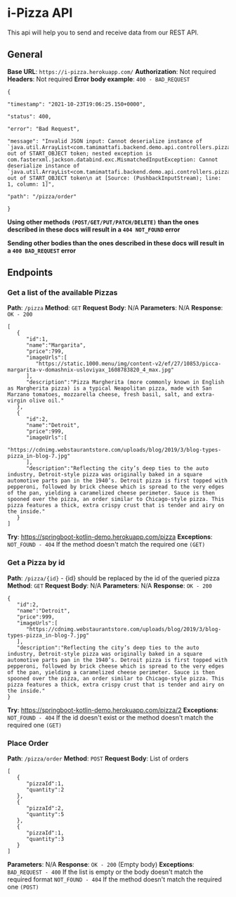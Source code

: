 # i-Pizza API

This api will help you to send and receive data from our REST API.


## General
**Base URL**: `https://i-pizza.herokuapp.com/`
**Authorization**: Not required
**Headers**: Not required
**Error body example**: `400 - BAD_REQUEST`
 ```
 {

"timestamp": "2021-10-23T19:06:25.150+0000",

"status": 400,

"error": "Bad Request",

"message": "Invalid JSON input: Cannot deserialize instance of `java.util.ArrayList<com.tamimattafi.backend.demo.api.controllers.pizza.PizzaEntity>` out of START_OBJECT token; nested exception is com.fasterxml.jackson.databind.exc.MismatchedInputException: Cannot deserialize instance of `java.util.ArrayList<com.tamimattafi.backend.demo.api.controllers.pizza.PizzaEntity>` out of START_OBJECT token\n at [Source: (PushbackInputStream); line: 1, column: 1]",

"path": "/pizza/order"

}
```


**Using other methods `(POST/GET/PUT/PATCH/DELETE)` than the ones described in these docs will result in a `404 NOT_FOUND` error**

**Sending other bodies than the ones described in these docs will result in a `400 BAD_REQUEST` error**

## Endpoints

### Get a list of the available Pizzas
**Path**: `/pizza`
**Method**: `GET`
**Request Body**: N/A
**Parameters**: N/A
**Response**: `OK - 200`
```
[
   {
      "id":1,
      "name":"Margarita",
      "price":799,
      "imageUrls":[
         "https://static.1000.menu/img/content-v2/ef/27/10853/picca-margarita-v-domashnix-usloviyax_1608783820_4_max.jpg"
      ],
      "description":"Pizza Margherita (more commonly known in English as Margherita pizza) is a typical Neapolitan pizza, made with San Marzano tomatoes, mozzarella cheese, fresh basil, salt, and extra-virgin olive oil."
   },
   {
      "id":2,
      "name":"Detroit",
      "price":999,
      "imageUrls":[
         "https://cdnimg.webstaurantstore.com/uploads/blog/2019/3/blog-types-pizza_in-blog-7.jpg"
      ],
      "description":"Reflecting the city’s deep ties to the auto industry, Detroit-style pizza was originally baked in a square automotive parts pan in the 1940’s. Detroit pizza is first topped with pepperoni, followed by brick cheese which is spread to the very edges of the pan, yielding a caramelized cheese perimeter. Sauce is then spooned over the pizza, an order similar to Chicago-style pizza. This pizza features a thick, extra crispy crust that is tender and airy on the inside."
   }
]
```
**Try**: https://springboot-kotlin-demo.herokuapp.com/pizza
**Exceptions**: 
`NOT_FOUND - 404` If the method doesn't match the required one `(GET)`

### Get a Pizza by id
**Path**: `/pizza/{id}` - {id} should be replaced by the id of the queried pizza
**Method**: `GET`
**Request Body**: N/A
**Parameters**: N/A
**Response**: `OK - 200`
```
{
   "id":2,
   "name":"Detroit",
   "price":999,
   "imageUrls":[
      "https://cdnimg.webstaurantstore.com/uploads/blog/2019/3/blog-types-pizza_in-blog-7.jpg"
   ],
   "description":"Reflecting the city’s deep ties to the auto industry, Detroit-style pizza was originally baked in a square automotive parts pan in the 1940’s. Detroit pizza is first topped with pepperoni, followed by brick cheese which is spread to the very edges of the pan, yielding a caramelized cheese perimeter. Sauce is then spooned over the pizza, an order similar to Chicago-style pizza. This pizza features a thick, extra crispy crust that is tender and airy on the inside."
}
```
**Try**: https://springboot-kotlin-demo.herokuapp.com/pizza/2
**Exceptions**: 
`NOT_FOUND - 404` If the id doesn't exist or the method doesn't match the required one `(GET)`

### Place Order
**Path**: `/pizza/order`
**Method**: `POST`
**Request Body**:  List of orders
```
[
   {
      "pizzaId":1,
      "quantity":2
   },
   {
      "pizzaId":2,
      "quantity":5
   },
   {
      "pizzaId":1,
      "quantity":3
   }
]
```
**Parameters**: N/A
**Response**: `OK - 200` (Empty body)
**Exceptions**: 
`BAD_REQUEST - 400` If the list is empty or the body doesn't match the required format
`NOT_FOUND - 404` If the method doesn't match the required one `(POST)`
